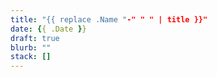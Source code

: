 ```yaml
---
title: "{{ replace .Name "-" " " | title }}"
date: {{ .Date }}
draft: true
blurb: ""
stack: []
---
```

